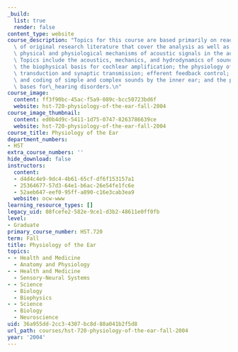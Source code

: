 ```yaml
---
_build:
  list: true
  render: false
content_type: website
course_description: "Topics for this course are based primarily on reading and discussions\
  \ of original research literature that cover the analysis as well as the underlying\
  \ physical and physiological mechanisms of acoustic signals in the auditory periphery.\
  \ Topics include the acoustics, mechanics, and hydrodynamics of sound transmission;\
  \ the biophysical basis for cochlear amplification; the physiology of hair-cell\
  \ transduction and synaptic transmission; efferent feedback control; the analysis\
  \ and coding of simple and complex sounds by the inner ear; and the physiological\
  \ bases for\_hearing disorders.\n"
course_image:
  content: ff3f90bc-45ac-f5a9-089c-bcc50723bd6f
  website: hst-720-physiology-of-the-ear-fall-2004
course_image_thumbnail:
  content: ed0b4d9c-5411-1d75-0747-8263786639ce
  website: hst-720-physiology-of-the-ear-fall-2004
course_title: Physiology of the Ear
department_numbers:
- HST
extra_course_numbers: ''
hide_download: false
instructors:
  content:
  - d4d4c4e9-9dc4-4b61-65cf-df6f153157a1
  - 25364677-57d3-64e1-b6ac-26e54fe1fc6e
  - 52aeb647-eef0-95ff-a890-c16e3cab3ea9
  website: ocw-www
learning_resource_types: []
legacy_uid: 08fcefe2-582e-9ce1-d3b2-48611e0ff0fb
level:
- Graduate
primary_course_number: HST.720
term: Fall
title: Physiology of the Ear
topics:
- - Health and Medicine
  - Anatomy and Physiology
- - Health and Medicine
  - Sensory-Neural Systems
- - Science
  - Biology
  - Biophysics
- - Science
  - Biology
  - Neuroscience
uid: 36a955dd-2cc3-4307-bc8d-88a041b2f5d8
url_path: courses/hst-720-physiology-of-the-ear-fall-2004
year: '2004'
---
```

